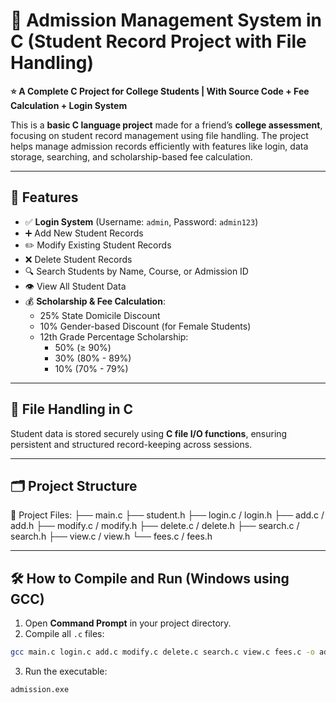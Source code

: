 # 📘 Admission Management System in C (Student Record Project with File Handling)

**⭐ A Complete C Project for College Students | With Source Code + Fee Calculation + Login System**

This is a **basic C language project** made for a friend’s **college assessment**, focusing on student record management using file handling. The project helps manage admission records efficiently with features like login, data storage, searching, and scholarship-based fee calculation.

---

## 🔐 Features

- ✅ **Login System** (Username: `admin`, Password: `admin123`)
- ➕ Add New Student Records
- ✏️ Modify Existing Student Records
- ❌ Delete Student Records
- 🔍 Search Students by Name, Course, or Admission ID
- 👁️ View All Student Data
- 💰 **Scholarship & Fee Calculation**:
  - 25% State Domicile Discount
  - 10% Gender-based Discount (for Female Students)
  - 12th Grade Percentage Scholarship:
    - 50% (≥ 90%)
    - 30% (80% - 89%)
    - 10% (70% - 79%)

---

## 💾 File Handling in C

Student data is stored securely using **C file I/O functions**, ensuring persistent and structured record-keeping across sessions.

---

## 🗂 Project Structure

📁 Project Files:
├── main.c
├── student.h
├── login.c / login.h
├── add.c / add.h
├── modify.c / modify.h
├── delete.c / delete.h
├── search.c / search.h
├── view.c / view.h
└── fees.c / fees.h

---

## 🛠️ How to Compile and Run (Windows using GCC)

1. Open **Command Prompt** in your project directory.
2. Compile all `.c` files:

```bash
gcc main.c login.c add.c modify.c delete.c search.c view.c fees.c -o admission.exe
```
3. Run the executable:
```bash
admission.exe
```
